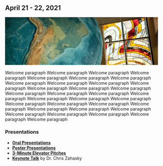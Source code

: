 ## April 21 - 22, 2021

![welcome_img](img/geo_img.jpg)

Welcome paragraph Welcome paragraph Welcome paragraph Welcome paragraph Welcome paragraph Welcome paragraph Welcome paragraph Welcome paragraph Welcome paragraph Welcome paragraph Welcome paragraph Welcome paragraph Welcome paragraph Welcome paragraph Welcome paragraph Welcome paragraph Welcome paragraph Welcome paragraph Welcome paragraph Welcome paragraph Welcome paragraph Welcome paragraph Welcome paragraph Welcome paragraph Welcome paragraph Welcome paragraph Welcome paragraph Welcome paragraph Welcome paragraph Welcome paragraph Welcome paragraph Welcome paragraph Welcome paragraph

### Presentations

- **[Oral Presentations](https://wisc-geo-symposium21.github.io/pages/oral/oral_index)**
- **[Poster Presentations](https://wisc-geo-symposium21.github.io/pages/poster/poster_index)**
- **[3-Minute Elevator Pitches](https://wisc-geo-symposium21.github.io/pages/elevator_pitch/elevator_pitch_index)**
- **[Keynote Talk](https://wisc-geo-symposium21.github.io/pages/keynote)** by Dr. Chris Zahasky
